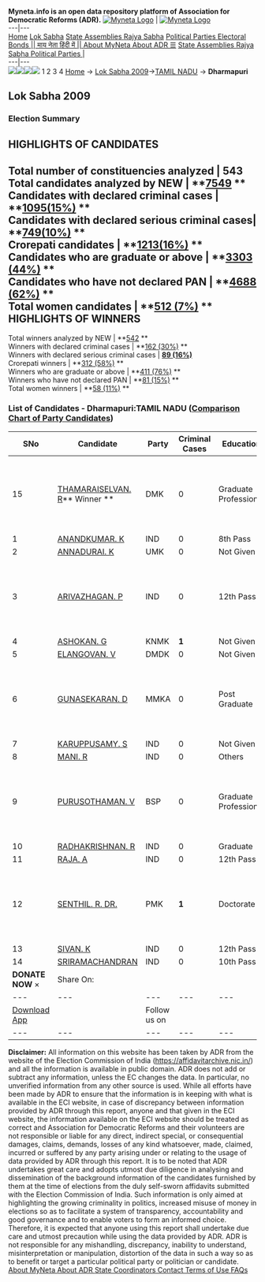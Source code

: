 **Myneta.info is an open data repository platform of Association for Democratic Reforms (ADR).**
[![Myneta Logo](https://www.myneta.info/lib/img/myneta-logo.png)](https://www.myneta.info/) | [![Myneta Logo](https://www.myneta.info/lib/img/adr-logo.png)](https://adrindia.org)  
---|---  
[Home](https://www.myneta.info/) [Lok Sabha](https://www.myneta.info/#ls "Lok Sabha") [ State Assemblies ](https://www.myneta.info/#sa "State Assemblies") [Rajya Sabha](https://www.myneta.info/#rs "Rajya Sabha") [Political Parties ](https://www.myneta.info/party "Political Parties") [ Electoral Bonds ](https://www.myneta.info/electoral_bonds "Electoral Bonds") [ || माय नेता हिंदी में || ](https://translate.google.co.in/translate?prev=hp&hl=en&js=y&u=www.myneta.info&sl=en&tl=hi&history_state0=) [ About MyNeta ](https://adrindia.org/content/about-myneta) [ About ADR ](https://adrindia.org/about-adr/who-we-are) [☰](javascript:void\(0\))
[ State Assemblies ](https://www.myneta.info/#sa "State Assemblies") [ Rajya Sabha ](https://www.myneta.info/#rs "Rajya Sabha") [ Political Parties ](https://www.myneta.info/party "Political Parties")
|   
---|---  
![](https://www.myneta.info/lib/img/banner/banner-1.png)![](https://www.myneta.info/lib/img/banner/banner-2.png)![](https://www.myneta.info/lib/img/banner/banner-3.png)![](https://www.myneta.info/lib/img/banner/banner-4.png)
1  2  3  4 
[Home](https://www.myneta.info/) → [Lok Sabha 2009](https://www.myneta.info/ls2009/)→[TAMIL NADU](https://www.myneta.info/ls2009/index.php?action=show_constituencies&state_id=22) → **Dharmapuri**
### 
## Lok Sabha 2009
###  Election Summary 
HIGHLIGHTS OF CANDIDATES  
---  
Total number of constituencies analyzed |  543   
Total candidates analyzed by NEW | **[7549](https://www.myneta.info/ls2009/index.php?action=summary&subAction=candidates_analyzed&sort=candidate#summary) **  
Candidates with declared criminal cases | **[1095(15%)](https://www.myneta.info/ls2009/index.php?action=summary&subAction=crime&sort=candidate#summary) **  
Candidates with declared serious criminal cases| **[749(10%)](https://www.myneta.info/ls2009/index.php?action=summary&subAction=serious_crime&sort=candidate#summary) **  
Crorepati candidates | **[1213(16%)](https://www.myneta.info/ls2009/index.php?action=summary&subAction=crorepati&sort=candidate#summary) **  
Candidates who are graduate or above | **[3303 (44%)](https://www.myneta.info/ls2009/index.php?action=summary&subAction=education&sort=candidate#summary) **  
Candidates who have not declared PAN | **[4688 (62%)](https://www.myneta.info/ls2009/index.php?action=summary&subAction=without_pan&sort=candidate#summary) **  
Total women candidates | **[512 (7%)](https://www.myneta.info/ls2009/index.php?action=summary&subAction=women_candidate&sort=candidate#summary) **  
HIGHLIGHTS OF WINNERS  
---  
Total winners analyzed by NEW | **[542](https://www.myneta.info/ls2009/index.php?action=summary&subAction=winner_analyzed&sort=candidate#summary) **  
Winners with declared criminal cases | **[162 (30%)](https://www.myneta.info/ls2009/index.php?action=summary&subAction=winner_crime&sort=candidate#summary) **  
Winners with declared serious criminal cases | **[89 (16%)](https://www.myneta.info/ls2009/index.php?action=summary&subAction=winner_serious_crime&sort=candidate#summary)**  
Crorepati winners | **[312 (58%)](https://www.myneta.info/ls2009/index.php?action=summary&subAction=winner_crorepati&sort=candidate#summary) **  
Winners who are graduate or above | **[411 (76%)](https://www.myneta.info/ls2009/index.php?action=summary&subAction=winner_education&sort=candidate#summary) **  
Winners who have not declared PAN | **[81 (15%)](https://www.myneta.info/ls2009/index.php?action=summary&subAction=winner_without_pan&sort=candidate#summary) **  
Total women winners | **[58 (11%)](https://www.myneta.info/ls2009/index.php?action=summary&subAction=winner_women&sort=candidate#summary) **  
### List of Candidates - Dharmapuri:TAMIL NADU ([Comparison Chart of Party Candidates](https://www.myneta.info/ls2009/comparisonchart.php?constituency_id=482))
SNo | Candidate| Party| Criminal Cases| Education| Age| Total Assets| Liabilities  
---|---|---|---|---|---|---|---  
15  | [THAMARAISELVAN. R](https://www.myneta.info/ls2009/candidate.php?candidate_id=8940)** Winner ** | DMK | 0 | Graduate Professional| 45 | ![](https://myneta.info/image_v2.php?myneta_folder=ls2009&candidate_id=8940&col=ta) | ![](https://myneta.info/image_v2.php?myneta_folder=ls2009&candidate_id=8940&col=lia)  
1  | [ANANDKUMAR. K](https://www.myneta.info/ls2009/candidate.php?candidate_id=8947) | IND | 0 | 8th Pass| 41 | Rs 4,20,000 ~ 4 Lacs+ | Rs 0 ~   
2  | [ANNADURAI. K](https://www.myneta.info/ls2009/candidate.php?candidate_id=8943) | UMK | 0 | Not Given| 40 | Rs 1,00,000 ~ 1 Lacs+ | Rs 0 ~   
3  | [ARIVAZHAGAN. P](https://www.myneta.info/ls2009/candidate.php?candidate_id=8946) | IND | 0 | 12th Pass| 38 | ![](https://myneta.info/image_v2.php?myneta_folder=ls2009&candidate_id=8946&col=ta) | ![](https://myneta.info/image_v2.php?myneta_folder=ls2009&candidate_id=8946&col=lia)  
4  | [ASHOKAN. G](https://www.myneta.info/ls2009/candidate.php?candidate_id=8942) | KNMK | **1** | Not Given| 35 | Rs 3,25,000 ~ 3 Lacs+ | Rs 0 ~   
5  | [ELANGOVAN. V](https://www.myneta.info/ls2009/candidate.php?candidate_id=8944) | DMDK | 0 | Not Given| 59 | Nil | Rs 0 ~   
6  | [GUNASEKARAN. D](https://www.myneta.info/ls2009/candidate.php?candidate_id=8945) | MMKA | 0 | Post Graduate| 38 | ![](https://myneta.info/image_v2.php?myneta_folder=ls2009&candidate_id=8945&col=ta) | ![](https://myneta.info/image_v2.php?myneta_folder=ls2009&candidate_id=8945&col=lia)  
7  | [KARUPPUSAMY. S](https://www.myneta.info/ls2009/candidate.php?candidate_id=8948) | IND | 0 | Not Given| 25 | Nil | Rs 0 ~   
8  | [MANI. R](https://www.myneta.info/ls2009/candidate.php?candidate_id=8954) | IND | 0 | Others| 66 | Rs 5,00,000 ~ 5 Lacs+ | Rs 0 ~   
9  | [PURUSOTHAMAN. V](https://www.myneta.info/ls2009/candidate.php?candidate_id=8941) | BSP | 0 | Graduate Professional| 61 | ![](https://myneta.info/image_v2.php?myneta_folder=ls2009&candidate_id=8941&col=ta) | ![](https://myneta.info/image_v2.php?myneta_folder=ls2009&candidate_id=8941&col=lia)  
10  | [RADHAKRISHNAN. R](https://www.myneta.info/ls2009/candidate.php?candidate_id=8956) | IND | 0 | Graduate| 53 | Rs 17,20,000 ~ 17 Lacs+ | Rs 0 ~   
11  | [RAJA. A](https://www.myneta.info/ls2009/candidate.php?candidate_id=8957) | IND | 0 | 12th Pass| 47 | Rs 37,25,250 ~ 37 Lacs+ | Rs 3,00,000 ~ 3 Lacs+  
12  | [SENTHIL. R. DR.](https://www.myneta.info/ls2009/candidate.php?candidate_id=8939) | PMK | **1** | Doctorate| 47 | ![](https://myneta.info/image_v2.php?myneta_folder=ls2009&candidate_id=8939&col=ta) | ![](https://myneta.info/image_v2.php?myneta_folder=ls2009&candidate_id=8939&col=lia)  
13  | [SIVAN. K](https://www.myneta.info/ls2009/candidate.php?candidate_id=8952) | IND | 0 | 12th Pass| 37 | Rs 80,000 ~ 80 Thou+ | Rs 0 ~   
14  | [SRIRAMACHANDRAN](https://www.myneta.info/ls2009/candidate.php?candidate_id=8959) | IND | 0 | 10th Pass| 28 | Rs 85,500 ~ 85 Thou+ | Rs 0 ~   
|  **DONATE NOW** × |  Share On:  | [](https://api.whatsapp.com/send?text=https%3A%2F%2Fmyneta.info%2Fpunjab2022%2Findex.php%3Faction%3Dshow_constituencies%26state_id%3D19) | [](https://www.facebook.com/sharer/sharer.php?u=https%3A%2F%2Fmyneta.info%2Fpunjab2022%2Findex.php%3Faction%3Dshow_constituencies%26state_id%3D19) | [](https://twitter.com/share?url=https%3A%2F%2Fmyneta.info%2Fpunjab2022%2Findex.php%3Faction%3Dshow_constituencies%26state_id%3D19)  
---|---|---|---|---  
| [ Download App ](https://play.google.com/store/apps/details?id=com.webrosoft.myneta1&pcampaignid=pcampaignidMKT-Other-global-all-co-prtnr-py-PartBadge-Mar2515-1) | [](https://play.google.com/store/apps/details?id=com.webrosoft.myneta1&pcampaignid=pcampaignidMKT-Other-global-all-co-prtnr-py-PartBadge-Mar2515-1) |  Follow us on  | [](https://www.facebook.com/adrindia.org/) | [](https://twitter.com/adrspeaks) | [](https://groups.google.com/g/national-election-watch?hl=en&pli=1) | [](https://www.instagram.com/adrspeaks/) | [](https://www.youtube.com/user/adrspeaks) | [](https://sharechat.com/profile/adrspeaks)  
---|---|---|---|---|---|---|---|---  
**Disclaimer:** All information on this website has been taken by ADR from the website of the Election Commission of India (https://affidavitarchive.nic.in/) and all the information is available in public domain. ADR does not add or subtract any information, unless the EC changes the data. In particular, no unverified information from any other source is used. While all efforts have been made by ADR to ensure that the information is in keeping with what is available in the ECI website, in case of discrepancy between information provided by ADR through this report, anyone and that given in the ECI website, the information available on the ECI website should be treated as correct and Association for Democratic Reforms and their volunteers are not responsible or liable for any direct, indirect special, or consequential damages, claims, demands, losses of any kind whatsoever, made, claimed, incurred or suffered by any party arising under or relating to the usage of data provided by ADR through this report. It is to be noted that ADR undertakes great care and adopts utmost due diligence in analysing and dissemination of the background information of the candidates furnished by them at the time of elections from the duly self-sworn affidavits submitted with the Election Commission of India. Such information is only aimed at highlighting the growing criminality in politics, increased misuse of money in elections so as to facilitate a system of transparency, accountability and good governance and to enable voters to form an informed choice. Therefore, it is expected that anyone using this report shall undertake due care and utmost precaution while using the data provided by ADR. ADR is not responsible for any mishandling, discrepancy, inability to understand, misinterpretation or manipulation, distortion of the data in such a way so as to benefit or target a particular political party or politician or candidate. 
[ About MyNeta ](https://adrindia.org/content/about-myneta) [ About ADR ](https://adrindia.org/about-adr/who-we-are) [ State Coordinators ](https://adrindia.org/about-adr/state-coordinators) [ Contact ](https://adrindia.org/contact-us) [ Terms of Use ](https://adrindia.org/content/adr-terms-use) [ FAQs ](https://adrindia.org/content/faqs)
